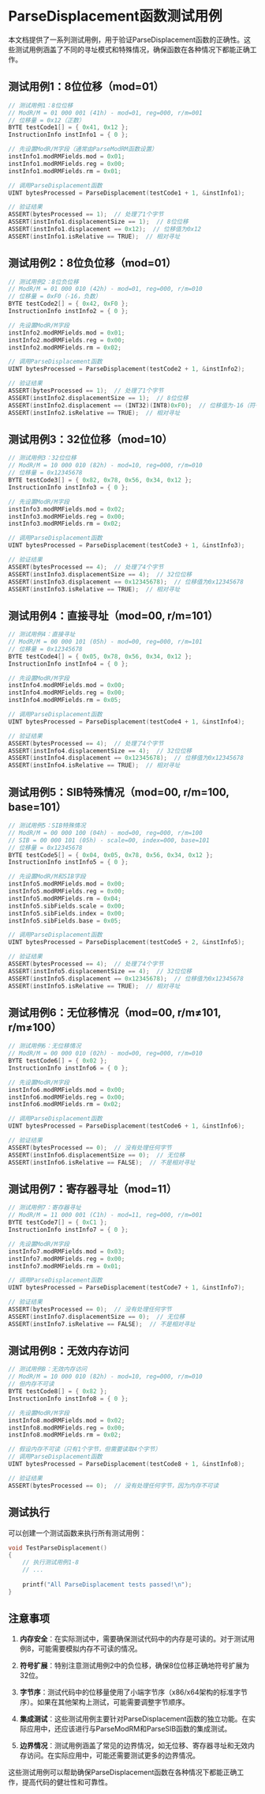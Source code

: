 # ParseDisplacement函数测试用例

本文档提供了一系列测试用例，用于验证ParseDisplacement函数的正确性。这些测试用例涵盖了不同的寻址模式和特殊情况，确保函数在各种情况下都能正确工作。

## 测试用例1：8位位移（mod=01）

```cpp
// 测试用例1：8位位移
// ModR/M = 01 000 001 (41h) - mod=01, reg=000, r/m=001
// 位移量 = 0x12（正数）
BYTE testCode1[] = { 0x41, 0x12 };
InstructionInfo instInfo1 = { 0 };

// 先设置ModR/M字段（通常由ParseModRM函数设置）
instInfo1.modRMFields.mod = 0x01;
instInfo1.modRMFields.reg = 0x00;
instInfo1.modRMFields.rm = 0x01;

// 调用ParseDisplacement函数
UINT bytesProcessed = ParseDisplacement(testCode1 + 1, &instInfo1);

// 验证结果
ASSERT(bytesProcessed == 1);  // 处理了1个字节
ASSERT(instInfo1.displacementSize == 1);  // 8位位移
ASSERT(instInfo1.displacement == 0x12);  // 位移值为0x12
ASSERT(instInfo1.isRelative == TRUE);  // 相对寻址
```

## 测试用例2：8位负位移（mod=01）

```cpp
// 测试用例2：8位负位移
// ModR/M = 01 000 010 (42h) - mod=01, reg=000, r/m=010
// 位移量 = 0xF0（-16，负数）
BYTE testCode2[] = { 0x42, 0xF0 };
InstructionInfo instInfo2 = { 0 };

// 先设置ModR/M字段
instInfo2.modRMFields.mod = 0x01;
instInfo2.modRMFields.reg = 0x00;
instInfo2.modRMFields.rm = 0x02;

// 调用ParseDisplacement函数
UINT bytesProcessed = ParseDisplacement(testCode2 + 1, &instInfo2);

// 验证结果
ASSERT(bytesProcessed == 1);  // 处理了1个字节
ASSERT(instInfo2.displacementSize == 1);  // 8位位移
ASSERT(instInfo2.displacement == (INT32)(INT8)0xF0);  // 位移值为-16（符号扩展）
ASSERT(instInfo2.isRelative == TRUE);  // 相对寻址
```

## 测试用例3：32位位移（mod=10）

```cpp
// 测试用例3：32位位移
// ModR/M = 10 000 010 (82h) - mod=10, reg=000, r/m=010
// 位移量 = 0x12345678
BYTE testCode3[] = { 0x82, 0x78, 0x56, 0x34, 0x12 };
InstructionInfo instInfo3 = { 0 };

// 先设置ModR/M字段
instInfo3.modRMFields.mod = 0x02;
instInfo3.modRMFields.reg = 0x00;
instInfo3.modRMFields.rm = 0x02;

// 调用ParseDisplacement函数
UINT bytesProcessed = ParseDisplacement(testCode3 + 1, &instInfo3);

// 验证结果
ASSERT(bytesProcessed == 4);  // 处理了4个字节
ASSERT(instInfo3.displacementSize == 4);  // 32位位移
ASSERT(instInfo3.displacement == 0x12345678);  // 位移值为0x12345678
ASSERT(instInfo3.isRelative == TRUE);  // 相对寻址
```

## 测试用例4：直接寻址（mod=00, r/m=101）

```cpp
// 测试用例4：直接寻址
// ModR/M = 00 000 101 (05h) - mod=00, reg=000, r/m=101
// 位移量 = 0x12345678
BYTE testCode4[] = { 0x05, 0x78, 0x56, 0x34, 0x12 };
InstructionInfo instInfo4 = { 0 };

// 先设置ModR/M字段
instInfo4.modRMFields.mod = 0x00;
instInfo4.modRMFields.reg = 0x00;
instInfo4.modRMFields.rm = 0x05;

// 调用ParseDisplacement函数
UINT bytesProcessed = ParseDisplacement(testCode4 + 1, &instInfo4);

// 验证结果
ASSERT(bytesProcessed == 4);  // 处理了4个字节
ASSERT(instInfo4.displacementSize == 4);  // 32位位移
ASSERT(instInfo4.displacement == 0x12345678);  // 位移值为0x12345678
ASSERT(instInfo4.isRelative == TRUE);  // 相对寻址
```

## 测试用例5：SIB特殊情况（mod=00, r/m=100, base=101）

```cpp
// 测试用例5：SIB特殊情况
// ModR/M = 00 000 100 (04h) - mod=00, reg=000, r/m=100
// SIB = 00 000 101 (05h) - scale=00, index=000, base=101
// 位移量 = 0x12345678
BYTE testCode5[] = { 0x04, 0x05, 0x78, 0x56, 0x34, 0x12 };
InstructionInfo instInfo5 = { 0 };

// 先设置ModR/M和SIB字段
instInfo5.modRMFields.mod = 0x00;
instInfo5.modRMFields.reg = 0x00;
instInfo5.modRMFields.rm = 0x04;
instInfo5.sibFields.scale = 0x00;
instInfo5.sibFields.index = 0x00;
instInfo5.sibFields.base = 0x05;

// 调用ParseDisplacement函数
UINT bytesProcessed = ParseDisplacement(testCode5 + 2, &instInfo5);

// 验证结果
ASSERT(bytesProcessed == 4);  // 处理了4个字节
ASSERT(instInfo5.displacementSize == 4);  // 32位位移
ASSERT(instInfo5.displacement == 0x12345678);  // 位移值为0x12345678
ASSERT(instInfo5.isRelative == TRUE);  // 相对寻址
```

## 测试用例6：无位移情况（mod=00, r/m≠101, r/m≠100）

```cpp
// 测试用例6：无位移情况
// ModR/M = 00 000 010 (02h) - mod=00, reg=000, r/m=010
BYTE testCode6[] = { 0x02 };
InstructionInfo instInfo6 = { 0 };

// 先设置ModR/M字段
instInfo6.modRMFields.mod = 0x00;
instInfo6.modRMFields.reg = 0x00;
instInfo6.modRMFields.rm = 0x02;

// 调用ParseDisplacement函数
UINT bytesProcessed = ParseDisplacement(testCode6 + 1, &instInfo6);

// 验证结果
ASSERT(bytesProcessed == 0);  // 没有处理任何字节
ASSERT(instInfo6.displacementSize == 0);  // 无位移
ASSERT(instInfo6.isRelative == FALSE);  // 不是相对寻址
```

## 测试用例7：寄存器寻址（mod=11）

```cpp
// 测试用例7：寄存器寻址
// ModR/M = 11 000 001 (C1h) - mod=11, reg=000, r/m=001
BYTE testCode7[] = { 0xC1 };
InstructionInfo instInfo7 = { 0 };

// 先设置ModR/M字段
instInfo7.modRMFields.mod = 0x03;
instInfo7.modRMFields.reg = 0x00;
instInfo7.modRMFields.rm = 0x01;

// 调用ParseDisplacement函数
UINT bytesProcessed = ParseDisplacement(testCode7 + 1, &instInfo7);

// 验证结果
ASSERT(bytesProcessed == 0);  // 没有处理任何字节
ASSERT(instInfo7.displacementSize == 0);  // 无位移
ASSERT(instInfo7.isRelative == FALSE);  // 不是相对寻址
```

## 测试用例8：无效内存访问

```cpp
// 测试用例8：无效内存访问
// ModR/M = 10 000 010 (82h) - mod=10, reg=000, r/m=010
// 但内存不可读
BYTE testCode8[] = { 0x82 };
InstructionInfo instInfo8 = { 0 };

// 先设置ModR/M字段
instInfo8.modRMFields.mod = 0x02;
instInfo8.modRMFields.reg = 0x00;
instInfo8.modRMFields.rm = 0x02;

// 假设内存不可读（只有1个字节，但需要读取4个字节）
// 调用ParseDisplacement函数
UINT bytesProcessed = ParseDisplacement(testCode8 + 1, &instInfo8);

// 验证结果
ASSERT(bytesProcessed == 0);  // 没有处理任何字节，因为内存不可读
```

## 测试执行

可以创建一个测试函数来执行所有测试用例：

```cpp
void TestParseDisplacement()
{
    // 执行测试用例1-8
    // ...
    
    printf("All ParseDisplacement tests passed!\n");
}
```

## 注意事项

1. **内存安全**：在实际测试中，需要确保测试代码中的内存是可读的。对于测试用例8，可能需要模拟内存不可读的情况。

2. **符号扩展**：特别注意测试用例2中的负位移，确保8位位移正确地符号扩展为32位。

3. **字节序**：测试代码中的位移量使用了小端字节序（x86/x64架构的标准字节序）。如果在其他架构上测试，可能需要调整字节顺序。

4. **集成测试**：这些测试用例主要针对ParseDisplacement函数的独立功能。在实际应用中，还应该进行与ParseModRM和ParseSIB函数的集成测试。

5. **边界情况**：测试用例涵盖了常见的边界情况，如无位移、寄存器寻址和无效内存访问。在实际应用中，可能还需要测试更多的边界情况。

这些测试用例可以帮助确保ParseDisplacement函数在各种情况下都能正确工作，提高代码的健壮性和可靠性。